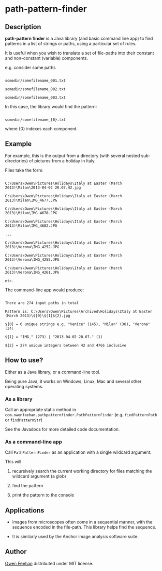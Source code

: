 # path-pattern-finder



## Description



**path-pattern finder** is a Java library (and basic command line app) to find patterns in a list of strings or paths, using a particular set of rules.



It is useful when you wish to translate a set of file-paths into their constant and non-constant (variable) components.



e.g. consider some paths

```

somedir/somefilename_001.txt

somedir/somefilename_002.txt

somedir/somefilename_003.txt

```



In this case, the library would find the pattern:

```

somedir/somefilename_{0}.txt

```

where {0} indexes each component.



## Example



For example, this is the output from a directory (with several nested sub-directories) of pictures from a holiday in Italy.



Files take the form:

```

C:\Users\Owen\Pictures\Holidays\Italy at Easter (March 2013)\Milan\2013-04-02 20.07.42.jpg

C:\Users\Owen\Pictures\Holidays\Italy at Easter (March 2013)\Milan\IMG_4677.JPG

C:\Users\Owen\Pictures\Holidays\Italy at Easter (March 2013)\Milan\IMG_4678.JPG

C:\Users\Owen\Pictures\Holidays\Italy at Easter (March 2013)\Milan\IMG_4682.JPG

...

C:\Users\Owen\Pictures\Holidays\Italy at Easter (March 2013)\Verona\IMG_4252.JPG

C:\Users\Owen\Pictures\Holidays\Italy at Easter (March 2013)\Verona\IMG_4255.JPG

C:\Users\Owen\Pictures\Holidays\Italy at Easter (March 2013)\Verona\IMG_4261.JPG

etc.

```



The command-line app would produce:

```

There are 274 input paths in total

Pattern is: C:\Users\Owen\Pictures\Archived\Holidays\Italy at Easter (March 2013)\${0}\${1}${2}.jpg

${0} = 6 unique strings e.g. "Venice" (145), "Milan" (38), "Verona" (34)

${1} = "IMG_" (273) | "2013-04-02 20.07." (1)

${2} = 274 unique integers between 42 and 4766 inclusive

```



## How to use?

Either as a Java library, or a command-line tool.

Being pure Java, it works on Windows, Linux, Mac and several other operating systems.



### As a library



Call an appropriate static method in ```com.owenfeehan.pathpatternfinder.PathPatternFinder```  (e.g. ```findPatternPath``` or ```findPatternStr```)



See the Javadocs for more detailed code documentation.



### As a command-line app



Call ```PathPatternFinder``` as an application with a single wildcard argument.



This will

1. recursively search the current working directory for files matching the wildcard argument (a glob)

2. find the pattern

3. print the pattern to the console



## Applications



* Images from microscopes often come in a sequential manner, with the sequence encoded in the file-path. This library helps find the sequence. 

* It is similarly used by the Anchor image analysis software suite.



## Author



[Owen Feehan](http://www.owenfeehan.com) distributed under MIT license.

